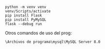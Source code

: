 ```
python -m venv venv
venv/Scripts/activate
pip install Flask
pip install PyMySQL
flask --debug run
```


Otros comandos de uso del prog: 
```
\Archivos de programa\mysql\MySQL Server 8.0
```